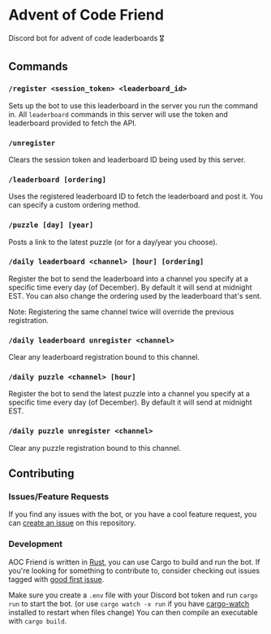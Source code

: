 # Advent of Code Friend

Discord bot for advent of code leaderboards 🎖

## Commands

### `/register <session_token> <leaderboard_id>`

Sets up the bot to use this leaderboard in the server you run the command in. All `leaderboard` commands in this server will use the token and leaderboard provided to fetch the API.

### `/unregister`

Clears the session token and leaderboard ID being used by this server.

### `/leaderboard [ordering]`

Uses the registered leaderboard ID to fetch the leaderboard and post it. You can specify a custom ordering method.

### `/puzzle [day] [year]`

Posts a link to the latest puzzle (or for a day/year you choose).

### `/daily leaderboard <channel> [hour] [ordering]`

Register the bot to send the leaderboard into a channel you specify at a specific time every day (of December). By default it will send at midnight EST. You can also change the ordering used by the leaderboard that's sent.

Note: Registering the same channel twice will override the previous registration.

### `/daily leaderboard unregister <channel>`

Clear any leaderboard registration bound to this channel.

### `/daily puzzle <channel> [hour]`

Register the bot to send the latest puzzle into a channel you specify at a specific time every day (of December). By default it will send at midnight EST.

### `/daily puzzle unregister <channel>`

Clear any puzzle registration bound to this channel.

## Contributing

### Issues/Feature Requests

If you find any issues with the bot, or you have a cool feature request, you can [create an issue](https://github.com/giraugh/advent-of-code-friend/issues/new/choose) on this repository.

### Development

AOC Friend is written in [Rust](https://doc.rust-lang.org/book/ch01-01-installation.html), you can use Cargo to build and run the bot.
If you're looking for something to contribute to, consider checking out issues tagged with [good first issue](https://github.com/giraugh/advent-of-code-friend/labels/good%20first%20issue).

Make sure you create a `.env` file with your Discord bot token and run `cargo run` to start the bot. (or use `cargo watch -x run` if you have [cargo-watch](https://crates.io/crates/cargo-watch) installed to restart when files change)
You can then compile an executable with `cargo build`.
